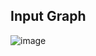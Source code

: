 ## Input Graph 

![image](https://user-images.githubusercontent.com/23136178/131255201-2df0ff55-d4b6-4c10-a175-6531c1a5415e.png)


